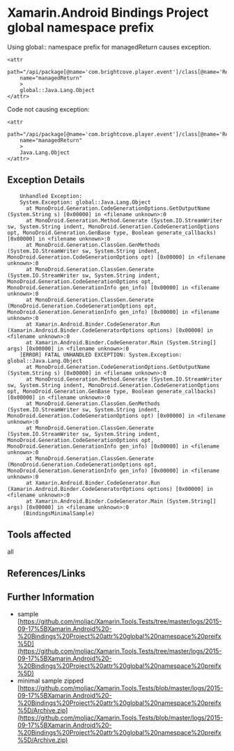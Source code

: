 # Xamarin.Android Bindings Project global namespace prefix

Using global:: namespace prefix for managedReturn causes exception.

	<attr
		path="/api/package[@name='com.brightcove.player.event']/class[@name='RegisteringEventEmitter']/method[@name='build']"
		name="managedReturn"
		>
		global::Java.Lang.Object
	</attr>

Code not causing exception:

	<attr
		path="/api/package[@name='com.brightcove.player.event']/class[@name='RegisteringEventEmitter']/method[@name='build']"
		name="managedReturn"
		>
		Java.Lang.Object
	</attr>
	
	
## Exception Details

		Unhandled Exception:
		System.Exception: global::Java.Lang.Object
		  at MonoDroid.Generation.CodeGenerationOptions.GetOutputName (System.String s) [0x00000] in <filename unknown>:0 
		  at MonoDroid.Generation.Method.Generate (System.IO.StreamWriter sw, System.String indent, MonoDroid.Generation.CodeGenerationOptions opt, MonoDroid.Generation.GenBase type, Boolean generate_callbacks) [0x00000] in <filename unknown>:0 
		  at MonoDroid.Generation.ClassGen.GenMethods (System.IO.StreamWriter sw, System.String indent, MonoDroid.Generation.CodeGenerationOptions opt) [0x00000] in <filename unknown>:0 
		  at MonoDroid.Generation.ClassGen.Generate (System.IO.StreamWriter sw, System.String indent, MonoDroid.Generation.CodeGenerationOptions opt, MonoDroid.Generation.GenerationInfo gen_info) [0x00000] in <filename unknown>:0 
		  at MonoDroid.Generation.ClassGen.Generate (MonoDroid.Generation.CodeGenerationOptions opt, MonoDroid.Generation.GenerationInfo gen_info) [0x00000] in <filename unknown>:0 
		  at Xamarin.Android.Binder.CodeGenerator.Run (Xamarin.Android.Binder.CodeGeneratorOptions options) [0x00000] in <filename unknown>:0 
		  at Xamarin.Android.Binder.CodeGenerator.Main (System.String[] args) [0x00000] in <filename unknown>:0 
		[ERROR] FATAL UNHANDLED EXCEPTION: System.Exception: global::Java.Lang.Object
		  at MonoDroid.Generation.CodeGenerationOptions.GetOutputName (System.String s) [0x00000] in <filename unknown>:0 
		  at MonoDroid.Generation.Method.Generate (System.IO.StreamWriter sw, System.String indent, MonoDroid.Generation.CodeGenerationOptions opt, MonoDroid.Generation.GenBase type, Boolean generate_callbacks) [0x00000] in <filename unknown>:0 
		  at MonoDroid.Generation.ClassGen.GenMethods (System.IO.StreamWriter sw, System.String indent, MonoDroid.Generation.CodeGenerationOptions opt) [0x00000] in <filename unknown>:0 
		  at MonoDroid.Generation.ClassGen.Generate (System.IO.StreamWriter sw, System.String indent, MonoDroid.Generation.CodeGenerationOptions opt, MonoDroid.Generation.GenerationInfo gen_info) [0x00000] in <filename unknown>:0 
		  at MonoDroid.Generation.ClassGen.Generate (MonoDroid.Generation.CodeGenerationOptions opt, MonoDroid.Generation.GenerationInfo gen_info) [0x00000] in <filename unknown>:0 
		  at Xamarin.Android.Binder.CodeGenerator.Run (Xamarin.Android.Binder.CodeGeneratorOptions options) [0x00000] in <filename unknown>:0 
		  at Xamarin.Android.Binder.CodeGenerator.Main (System.String[] args) [0x00000] in <filename unknown>:0 
		 (BindingsMinimalSample)  
	
## Tools affected

all
	
## References/Links

	
	
## Further Information

*	sample
	[https://github.com/moljac/Xamarin.Tools.Tests/tree/master/logs/2015-09-17%5BXamarin.Android%20-%20Bindings%20Project%20attr%20global%20namespace%20preifx%5D](https://github.com/moljac/Xamarin.Tools.Tests/tree/master/logs/2015-09-17%5BXamarin.Android%20-%20Bindings%20Project%20attr%20global%20namespace%20preifx%5D)
*	minimal sample zipped
	[https://github.com/moljac/Xamarin.Tools.Tests/blob/master/logs/2015-09-17%5BXamarin.Android%20-%20Bindings%20Project%20attr%20global%20namespace%20preifx%5D/Archive.zip](https://github.com/moljac/Xamarin.Tools.Tests/blob/master/logs/2015-09-17%5BXamarin.Android%20-%20Bindings%20Project%20attr%20global%20namespace%20preifx%5D/Archive.zip)
	
	
